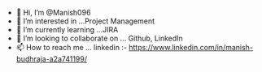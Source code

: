 - 👋 Hi, I’m @Manish096
- 👀 I’m interested in ...Project Management
- 🌱 I’m currently learning ...JIRA
- 💞️ I’m looking to collaborate on ... Github, LinkedIn
- 📫 How to reach me ... linkedin :- https://www.linkedin.com/in/manish-budhraja-a2a741199/

<!---
Manish096/Manish096 is a ✨ special ✨ repository because its `README.md` (this file) appears on your GitHub profile.
You can click the Preview link to take a look at your changes.
--->
